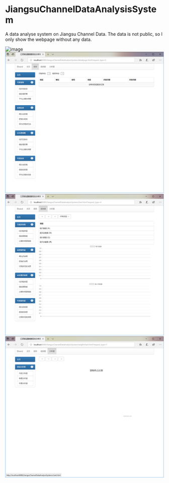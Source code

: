 # JiangsuChannelDataAnalysisSystem

A data analyse system on Jiangsu Channel Data. The data is not public, so I only show the webpage without any data.

![image](/raw/master/snapshot/cap_1.png)  
![image](https://github.com/xpy123993/JiangsuChannelDataAnalysisSystem/raw/master/snapshot/cap_2.png)  
![image](https://github.com/xpy123993/JiangsuChannelDataAnalysisSystem/raw/master/snapshot/cap_3.PNG)  
![image](https://github.com/xpy123993/JiangsuChannelDataAnalysisSystem/raw/master/snapshot/cap_4.PNG)  
